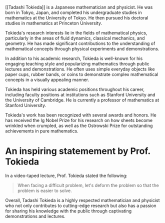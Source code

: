 
[[Tadashi Tokieda]] is a Japanese mathematician and physicist. He was born in Tokyo, Japan, and completed his undergraduate studies in mathematics at the University of Tokyo. He then pursued his doctoral studies in mathematics at Princeton University.

Tokieda's research interests lie in the fields of mathematical physics, particularly in the areas of fluid dynamics, classical mechanics, and geometry. He has made significant contributions to the understanding of mathematical concepts through physical experiments and demonstrations.

In addition to his academic research, Tokieda is well-known for his engaging teaching style and popularizing mathematics through public lectures and demonstrations. He often uses simple everyday objects like paper cups, rubber bands, or coins to demonstrate complex mathematical concepts in a visually appealing manner.

Tokieda has held various academic positions throughout his career, including faculty positions at institutions such as Stanford University and the University of Cambridge. He is currently a professor of mathematics at Stanford University.

Tokieda's work has been recognized with several awards and honors. He has received the Ig Nobel Prize for his research on how sheets become wrinkled when crumpled, as well as the Ostrowski Prize for outstanding achievements in pure mathematics.

# An inspiring statemement by Prof. Tokieda
In a video-taped lecture, Prof. Tokieda stated the following:
> When facing a difficult problem, let's deform the problem so that the problem is easier to solve. 

Overall, Tadashi Tokieda is a highly respected mathematician and physicist who not only contributes to cutting-edge research but also has a passion for sharing his knowledge with the public through captivating demonstrations and lectures.